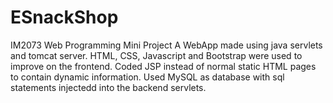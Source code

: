 # ESnackShop
IM2073 Web Programming Mini Project 
A WebApp made using java servlets and tomcat server. HTML, CSS, Javascript and Bootstrap were used to improve on the frontend. Coded JSP instead of normal static HTML pages to contain dynamic information. Used MySQL as database with sql statements injectedd into the backend servlets.
